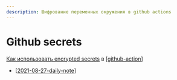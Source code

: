```yaml
---
description: Шифрование переменных окружения в github actions
---
```

# Github secrets

[Как использовать encrypted secrets](https://docs.github.com/en/actions/reference/encrypted-secrets) в [[github-action]]

- [[2021-08-27-daily-note]]

[//begin]: # "Autogenerated link references for markdown compatibility"
[github-action]: github-action "Githunb action"
[2021-08-27-daily-note]: ../_posts/2021-08-27-daily-note "Как добавить контейнеры на Digital Ocean registry с помощью docker-compose"
[//end]: # "Autogenerated link references"